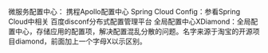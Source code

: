 微服务配置中心：
携程Apollo配置中心
Spring Cloud Config：参看Spring Cloud中相关
百度disconf分布式配置管理平台
全局配置中心XDiamond：全局配置中心，存储应用的配置项，解决配置混乱分散的问题。名字来源于淘宝的开源项目diamond，前面加上一个字母X以示区别。



